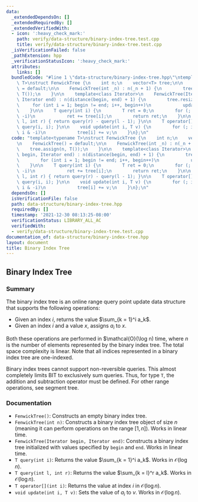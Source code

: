 ```yaml
---
data:
  _extendedDependsOn: []
  _extendedRequiredBy: []
  _extendedVerifiedWith:
  - icon: ':heavy_check_mark:'
    path: verify/data-structure/binary-index-tree.test.cpp
    title: verify/data-structure/binary-index-tree.test.cpp
  _isVerificationFailed: false
  _pathExtension: hpp
  _verificationStatusIcon: ':heavy_check_mark:'
  attributes:
    links: []
  bundledCode: "#line 1 \"data-structure/binary-index-tree.hpp\"\ntemplate<typename\
    \ T>\nstruct FenwickTree {\n    int n;\n    vector<T> tree;\n\n    FenwickTree()\
    \ = default;\n\n    FenwickTree(int _n) : n(_n + 1) {\n        tree.assign(n,\
    \ T());\n    }\n\n    template<class Iterator>\n    FenwickTree(Iterator begin,\
    \ Iterator end) : n(distance(begin, end) + 1) {\n        tree.resize(n);\n   \
    \     for (int i = 1; begin != end; i++, begin++)\n            update(i, *begin);\n\
    \    }\n\n    T query(int i) {\n        T ret = 0;\n        for (; i; i -= i &\
    \ -i)\n            ret += tree[i];\n        return ret;\n    }\n\n    T query(int\
    \ l, int r) { return query(r) - query(l - 1); }\n\n    T operator[](int i) { return\
    \ query(i, i); }\n\n    void update(int i, T v) {\n        for (; i <= n; i +=\
    \ i & -i)\n            tree[i] += v;\n    }\n};\n"
  code: "template<typename T>\nstruct FenwickTree {\n    int n;\n    vector<T> tree;\n\
    \n    FenwickTree() = default;\n\n    FenwickTree(int _n) : n(_n + 1) {\n    \
    \    tree.assign(n, T());\n    }\n\n    template<class Iterator>\n    FenwickTree(Iterator\
    \ begin, Iterator end) : n(distance(begin, end) + 1) {\n        tree.resize(n);\n\
    \        for (int i = 1; begin != end; i++, begin++)\n            update(i, *begin);\n\
    \    }\n\n    T query(int i) {\n        T ret = 0;\n        for (; i; i -= i &\
    \ -i)\n            ret += tree[i];\n        return ret;\n    }\n\n    T query(int\
    \ l, int r) { return query(r) - query(l - 1); }\n\n    T operator[](int i) { return\
    \ query(i, i); }\n\n    void update(int i, T v) {\n        for (; i <= n; i +=\
    \ i & -i)\n            tree[i] += v;\n    }\n};\n"
  dependsOn: []
  isVerificationFile: false
  path: data-structure/binary-index-tree.hpp
  requiredBy: []
  timestamp: '2021-12-30 08:13:25-08:00'
  verificationStatus: LIBRARY_ALL_AC
  verifiedWith:
  - verify/data-structure/binary-index-tree.test.cpp
documentation_of: data-structure/binary-index-tree.hpp
layout: document
title: Binary Index Tree
---
```


## Binary Index Tree

### Summary

The binary index tree is an online range query point update data structure that supports the following operations:
- Given an index $i$, returns the value $\sum_{k = 1}^i a_k$.
- Given an index $i$ and a value $x$, assigns $a_i$ to $x$.

Both these operations are performed in $\mathcal{O}(\log n) time, where $n$ is the number of elements represented by the binary index tree. The total space complexity is linear. Note that all indices represented in a binary index tree are one-indexed.

Binary index trees cannot support non-reversible queries. This almost completely limits BIT to exclusively sum queries. Thus, for type `T`, the addition and subtraction operator must be defined. For other range operations, see segment tree.



### Documentation

- `FenwickTree()`: Constructs an empty binary index tree.
- `FenwickTree(int n)`: Constructs a binary index tree object of size $n$ (meaning it can perform operations on the range $[1, n]$). Works in linear time.
- `FenwickTree(Iterator begin, Iterator end)`: Constructs a binary index tree initialized with values specified by $\texttt{begin}$ and $\texttt{end}$. Works in linear time.
- `T query(int i)`: Returns the value $\sum_{k = 1}^i a_k$. Works in $\mathcal{O}(\log n)$.
- `T query(int l, int r)`: Returns the value $\sum_{k = l}^r a_k$. Works in $\mathcal{O}(\log n)$.
- `T operator[](int i)`: Returns the value at index $i$ in $\mathcal{O}(\log n)$. 
- `void update(int i, T v)`: Sets the value of $a_i$ to $v$. Works in $\mathcal{O}(\log n)$.

